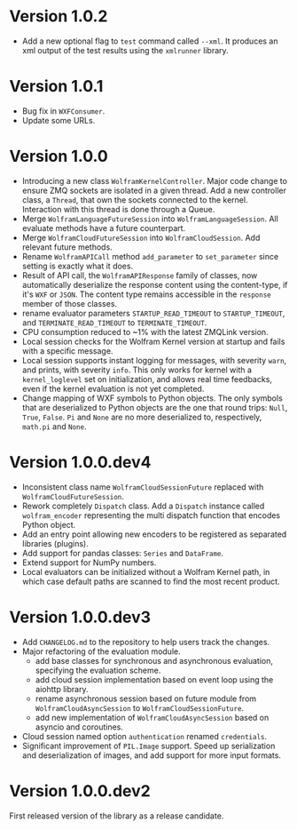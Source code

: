 # Version 1.0.2
- Add a new optional flag to `test` command called `--xml`. It produces an xml output of the test results using the `xmlrunner` library.

# Version 1.0.1
- Bug fix in `WXFConsumer`.
- Update some URLs.

# Version 1.0.0
- Introducing a new class `WolframKernelController`. Major code change to ensure ZMQ sockets are isolated in a given thread. Add a new controller class, a `Thread`, that own the sockets connected to the kernel. Interaction with this thread is done through a Queue.
- Merge `WolframLanguageFutureSession` into `WolframLanguageSession`. All evaluate methods have a future counterpart.
- Merge `WolframCloudFutureSession` into `WolframCloudSession`. Add relevant future methods.
- Rename `WolframAPICall` method `add_parameter` to `set_parameter` since setting is exactly what it does.
- Result of API call, the `WolframAPIResponse` family of classes, now automatically deserialize the response content using the content-type, if it's `WXF` or `JSON`. The content type remains accessible in the `response` member of those classes.
- rename evaluator parameters `STARTUP_READ_TIMEOUT` to `STARTUP_TIMEOUT`, and `TERMINATE_READ_TIMEOUT` to `TERMINATE_TIMEOUT`.
- CPU consumption reduced to ~1% with the latest ZMQLink version.
- Local session checks for the Wolfram Kernel version at startup and fails with a specific message.
- Local session supports instant logging for messages, with severity `warn`, and prints, with severity `info`. This only works for kernel with a `kernel_loglevel` set on initialization, and allows real time feedbacks, even if the kernel evaluation is not yet completed.
- Change mapping of WXF symbols to Python objects. The only symbols that are deserialized to Python objects are the one that round trips: `Null`, `True`, `False`. `Pi` and `None` are no more deserialized to, respectively, `math.pi` and `None`.

# Version 1.0.0.dev4
- Inconsistent class name `WolframCloudSessionFuture` replaced with `WolframCloudFutureSession`.
- Rework completely `Dispatch` class. Add a `Dispatch` instance called `wolfram_encoder` representing the multi dispatch function that encodes Python object.
- Add an entry point allowing new encoders to be registered as separated libraries (plugins).
- Add support for pandas classes: `Series` and `DataFrame`.
- Extend support for NumPy numbers.
- Local evaluators can be initialized without a Wolfram Kernel path, in which case default paths are scanned to find the most recent product.

# Version 1.0.0.dev3
- Add `CHANGELOG.md` to the repository to help users track the changes.
- Major refactoring of the evaluation module.
    - add base classes for synchronous and asynchronous evaluation, specifying the evaluation scheme.
    - add cloud session implementation based on event loop using the aiohttp library.
    - rename asynchronous session based on future module from `WolframCloudAsyncSession` to `WolframCloudSessionFuture`.
    - add new implementation of `WolframCloudAsyncSession` based on asyncio and coroutines.
- Cloud session named option `authentication` renamed `credentials`.
- Significant improvement of `PIL.Image` support. Speed up serialization and deserialization of images, and add support for more input formats.

# Version 1.0.0.dev2
First released version of the library as a release candidate.